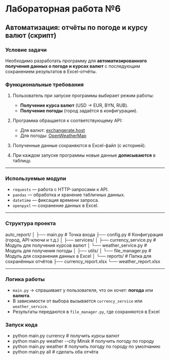 # Лабораторная работа №6  
## Автоматизация: отчёты по погоде и курсу валют  (скрипт)

### Условие задачи  
Необходимо разработать программу для **автоматизированного получения данных о погоде и курсах валют** с последующим сохранением результатов в Excel-отчёты.  

### Функциональные требования  
1. Пользователь при запуске программы выбирает режим работы:  
   - **Получение курса валют** (USD → EUR, BYN, RUB).  
   - **Получение погоды** (город задаётся в конфигурации).  

2. Программа обращается к соответствующему API:  
   - Для валют: [exchangerate.host](https://exchangerate.host)  
   - Для погоды: [OpenWeatherMap](https://openweathermap.org/)  

3. Полученные данные сохраняются в Excel-файл (с историей).  

4. При каждом запуске программы новые данные **дописываются** в таблицу.  

---

### Используемые модули  
- `requests` — работа с HTTP-запросами к API.  
- `pandas` — обработка и хранение табличных данных.  
- `datetime` — фиксация времени запроса.  
- `openpyxl` — сохранение данных в Excel.  

---

### Структура проекта  
auto_report/
│
├── main.py                # Точка входа
├── config.py              # Конфигурация (город, API-ключи и т.д.)
│
├── services/
│   ├── currency_service.py # Модуль для получения курсов валют
│   └── weather_service.py  # Модуль для получения погоды
│
├── utils/
│   └── file_manager.py     # Модуль для сохранения данных в Excel
│
└── reports/               # Папка для сохранённых отчётов
    ├── currency_report.xlsx
    └── weather_report.xlsx


---

### Логика работы  
- `main.py` → спрашивает у пользователя, что он хочет: **погода** или **валюта**.  
- В зависимости от выбора вызывается `currency_service` или `weather_service`.  
- Результаты передаются в `file_manager.py`, где сохраняются в Excel


### Запуск кода 
- python main.py currency          # получить курсы валют
- python main.py weather --city Minsk   # получить погоду по городу
- python main.py weather                # получить погоду по городу по умолчанию
- python main.py all               # сделать оба отчёта